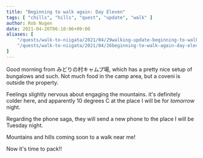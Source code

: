 ```yaml
---
title: "Beginning to walk again: Day Eleven"
tags: [ "chills", "hills", "quest", "update", "walk" ]
author: Rob Nugen
date: 2021-04-26T06:10:06+09:00
aliases: [
    "/quests/walk-to-niigata/2021/04/29walking-update-beginning-to-walk-again-day-eleven",
    "/quests/walk-to-niigata/2021/04/26beginning-to-walk-again-day-eleven",
]
---
```


Good morning from みどりの村キャムプ場, which has a pretty nice setup
of bungalows and such.  Not much food in the camp area, but a coveni
is outside the property.

Feelings slightly nervous about engaging the mountains.  it's definitely colder here, and apparently 10 degrees C at the place I will be for *tomorrow* night.

Regarding the phone saga, they will send a new phone to the place I will be
Tuesday night.

Mountains and hills coming soon to a walk near me!

Now it's time to pack!!
